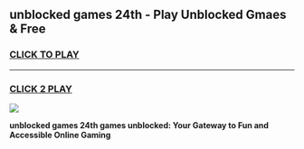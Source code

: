
## unblocked games 24th - Play Unblocked Gmaes & Free
<h3>
<a href="https://news.freeplayer.one?title=unblocked_games_24th&ref=23F">CLICK TO PLAY</a></h3>
<hr>

<h3>
<a href="https://news.freeplayer.one?title=unblocked_games_24th&ref=23F">CLICK 2 PLAY</a>
  
</h3>

<a href="https://news.freeplayer.one?title=unblocked_games_24th&ref=23F/"><img src="https://clearcache.store/games.png"></a>


**unblocked games 24th games unblocked: Your Gateway to Fun and Accessible Online Gaming**
